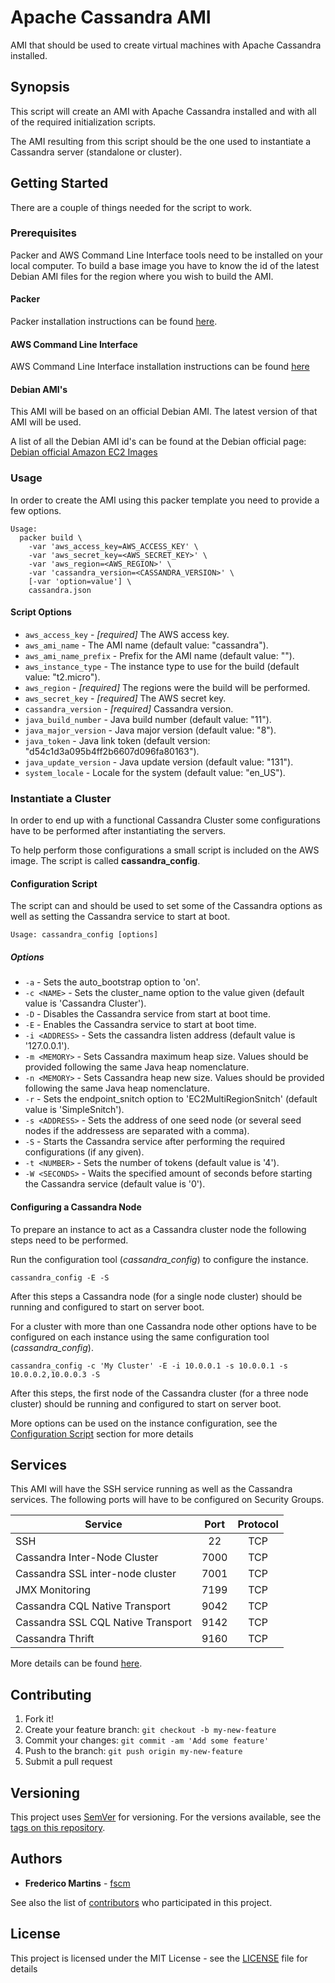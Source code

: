 # Apache Cassandra AMI

AMI that should be used to create virtual machines with Apache Cassandra
installed.

## Synopsis

This script will create an AMI with Apache Cassandra installed and with all of
the required initialization scripts.

The AMI resulting from this script should be the one used to instantiate a
Cassandra server (standalone or cluster).

## Getting Started

There are a couple of things needed for the script to work.

### Prerequisites

Packer and AWS Command Line Interface tools need to be installed on your local
computer.
To build a base image you have to know the id of the latest Debian AMI files
for the region where you wish to build the AMI.

#### Packer

Packer installation instructions can be found
[here](https://www.packer.io/docs/installation.html).

#### AWS Command Line Interface

AWS Command Line Interface installation instructions can be found [here](http://docs.aws.amazon.com/cli/latest/userguide/installing.html)

#### Debian AMI's

This AMI will be based on an official Debian AMI. The latest version of that
AMI will be used.

A list of all the Debian AMI id's can be found at the Debian official page:
[Debian official Amazon EC2 Images](https://wiki.debian.org/Cloud/AmazonEC2Image/)

### Usage

In order to create the AMI using this packer template you need to provide a
few options.

```
Usage:
  packer build \
    -var 'aws_access_key=AWS_ACCESS_KEY' \
    -var 'aws_secret_key=<AWS_SECRET_KEY>' \
    -var 'aws_region=<AWS_REGION>' \
    -var 'cassandra_version=<CASSANDRA_VERSION>' \
    [-var 'option=value'] \
    cassandra.json
```
#### Script Options

- `aws_access_key` - *[required]* The AWS access key.
- `aws_ami_name` - The AMI name (default value: "cassandra").
- `aws_ami_name_prefix` - Prefix for the AMI name (default value: "").
- `aws_instance_type` - The instance type to use for the build (default value: "t2.micro").
- `aws_region` - *[required]* The regions were the build will be performed.
- `aws_secret_key` - *[required]* The AWS secret key.
- `cassandra_version` - *[required]* Cassandra version.
- `java_build_number` - Java build number (default value: "11").
- `java_major_version` - Java major version (default value: "8").
- `java_token` - Java link token (default version: "d54c1d3a095b4ff2b6607d096fa80163").
- `java_update_version` - Java update version (default value: "131").
- `system_locale` - Locale for the system (default value: "en_US").

### Instantiate a Cluster

In order to end up with a functional Cassandra Cluster some configurations have
to be performed after instantiating the servers.

To help perform those configurations a small script is included on the AWS
image. The script is called **cassandra_config**.

#### Configuration Script

The script can and should be used to set some of the Cassandra options as well
as setting the Cassandra service to start at boot.

```
Usage: cassandra_config [options]
```

##### Options

* `-a` - Sets the auto_bootstrap option to 'on'.
* `-c <NAME>` - Sets the cluster_name option to the value given (default value is 'Cassandra Cluster').
* `-D` - Disables the Cassandra service from start at boot time.
* `-E` - Enables the Cassandra service to start at boot time.
* `-i <ADDRESS>` - Sets the cassandra listen address (default value is '127.0.0.1').
* `-m <MEMORY>` - Sets Cassandra maximum heap size. Values should be provided following the same Java heap nomenclature.
* `-n <MEMORY>` - Sets Cassandra heap new size. Values should be provided following the same Java heap nomenclature.
* `-r` - Sets the endpoint_snitch option to 'EC2MultiRegionSnitch' (default value is 'SimpleSnitch').
* `-s <ADDRESS>` - Sets the address of one seed node (or several seed nodes if the addressess are separated with a comma).
* `-S` - Starts the Cassandra service after performing the required configurations (if any given).
* `-t <NUMBER>` - Sets the number of tokens (default value is '4').
* `-W <SECONDS>` - Waits the specified amount of seconds before starting the Cassandra service (default value is '0').

#### Configuring a Cassandra Node

To prepare an instance to act as a Cassandra cluster node the following steps
need to be performed.

Run the configuration tool (*cassandra_config*) to configure the instance.

```
cassandra_config -E -S
```

After this steps a Cassandra node (for a single node cluster) should be running
and configured to start on server boot.

For a cluster with more than one Cassandra node other options have to be
configured on each instance using the same configuration tool
(*cassandra_config*).

```
cassandra_config -c 'My Cluster' -E -i 10.0.0.1 -s 10.0.0.1 -s 10.0.0.2,10.0.0.3 -S
```

After this steps, the first node of the Cassandra cluster (for a three node
cluster) should be running and configured to start on server boot.

More options can be used on the instance configuration, see the
[Configuration Script](#configuration-script) section for more details

## Services

This AMI will have the SSH service running as well as the Cassandra services.
The following ports will have to be configured on Security Groups.

| Service                            | Port   | Protocol |
|------------------------------------|:------:|:--------:|
| SSH                                | 22     |    TCP   |
| Cassandra Inter-Node Cluster       | 7000   |    TCP   |
| Cassandra SSL inter-node cluster   | 7001   |    TCP   |
| JMX Monitoring                     | 7199   |    TCP   |
| Cassandra CQL Native Transport     | 9042   |    TCP   |
| Cassandra SSL CQL Native Transport | 9142   |    TCP   |
| Cassandra Thrift                   | 9160   |    TCP   |

More details can be found
[here](http://docs.datastax.com/en/cassandra/3.x/cassandra/configuration/secureFireWall.html?hl=firewall).

## Contributing

1. Fork it!
2. Create your feature branch: `git checkout -b my-new-feature`
3. Commit your changes: `git commit -am 'Add some feature'`
4. Push to the branch: `git push origin my-new-feature`
5. Submit a pull request

## Versioning

This project uses [SemVer](http://semver.org/) for versioning. For the versions
available, see the [tags on this repository](https://github.com/fscm/packer-aws-cassandra/tags).

## Authors

* **Frederico Martins** - [fscm](https://github.com/fscm)

See also the list of [contributors](https://github.com/fscm/packer-aws-cassandra/contributors)
who participated in this project.

## License

This project is licensed under the MIT License - see the [LICENSE](LICENSE)
file for details
